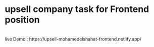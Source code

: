 <h1>upsell company task for Frontend position </h1> 
<br>
live Demo : https://upsell-mohamedelshahat-frontend.netlify.app/

